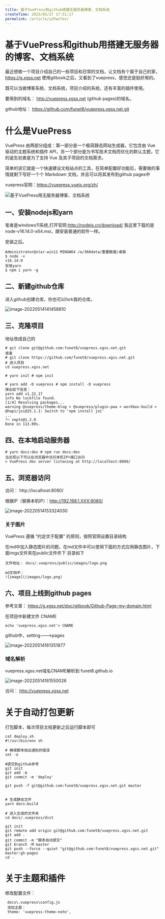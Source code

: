 ```yaml
---
title: 基于VuePress和github搭建无服务器博客、文档系统
createTime: 2025/05/27 17:51:17
permalink: /article/y2hwz7es/
---
```

# 基于VuePress和github用搭建无服务器的博客、文档系统



最近想做一个项目介绍自己的一些项目和日常的文档，让文档有个属于自己的家，https://g.xgss.net 使用gitbook之后，又看到了vuepress，感觉还是挺好用的。

既可以当做博客系统、文档系统，项目介绍的系统，还有丰富的插件使用。

要用到的域名： http://vuepress.xgss.net  (github pages)的域名。

github地址： https://github.com/funet8/vuepress.xgss.net.git

# 什么是VuePress
VuePress 由两部分组成：第一部分是一个极简静态网站生成器，它包含由 Vue 驱动的主题系统和插件 API，另一个部分是为书写技术文档而优化的默认主题，它的诞生初衷是为了支持 Vue 及其子项目的文档需求。

简单的说它就是一个快速建设文档站点的工具，在简单配置好功能后，需要做的事情就剩下写好一个个 Markdown 文档，并且可以将其发布到github pages中

vuepress官网：https://vuepress.vuejs.org/zh/

![基于VuePress用无服务器博客、文档系统](https://imgoss.xgss.net/picgo/基于VuePress用无服务器博客、文档系统.jpg?aliyun)

## 一、安装nodejs和yarn

笔者是windows11系统,打开官网:http://nodejs.cn/download/  我这里下载的是 node-v16.14.0-x64.msi，跟安装普通的软件一样。

安装之后。

```
Administrator@star-win11 MINGW64 /e/360data/重要数据/桌面
$ node -v
v16.14.0
安装yarn
$ npm i yarn -g
```





## 二、新建github仓库

进入github创建仓库，你也可以fork我的仓库。



![image-20220514141458810](https://imgoss.xgss.net/picgo/image-20220514141458810.png?aliyun)

## 三、克隆项目

地址改成自己的

```
# git clone git@github.com:funet8/vuepress.xgss.net.git
或者
# git clone https://github.com/funet8/vuepress.xgss.net.git
# 进入项目
cd vuepress.xgss.net

# yarn init # npm init

# yarn add -D vuepress # npm install -D vuepress
弹出如下信息：
yarn add v1.22.17
info No lockfile found.
[1/4] Resolving packages...
warning @vuepress/theme-blog > @vuepress/plugin-pwa > workbox-build > @hapi/joi@15.1.1: Switch to 'npm install joi'
...
└─ zepto@1.2.0
Done in 113.09s.
```



## 四、在本地启动服务器

```
# yarn docs:dev # npm run docs:dev
当出现以下可以在浏览器中访问本机IP+端口访问
> VuePress dev server listening at http://localhost:8099/
```



## 五、浏览器访问

访问： http://localhost:8080/

根据IP（替换本机IP）：http://192.168.1.XXX:8080/

![image-20220514153324030](https://imgoss.xgss.net/picgo/image-20220514153324030.png?aliyun)



### 关于图片

VuePress 遵循 “约定优于配置” 的原则，按照官网设置目录结构 

在md中加入静态图片的问题，在md文件中可以使用下面的方式应用静态图片，下面imgs文件夹在public文件件下  目录如下

```
文件地址： docs/.vuepress/public/images/logo.png

md文档中：
![image](/images/logo.png)

```



## 六、项目上线到github pages

参考文章： https://g.xgss.net/doc/gitbook/Github-Page-my-domain.html

在项目中新建文件 CNAME

```
echo 'vuepress.xgss.net'> CNAME
```



github中，setting--->pages

![image-20220514161351877](https://imgoss.xgss.net/picgo/image-20220514161351877.png?aliyun)



### 域名解析

vuepress.xgss.net域名CNAME解析到 funet8.github.io

![image-20220514161550026](https://imgoss.xgss.net/picgo/image-20220514161550026.png?aliyun)

访问： http://vuepress.xgss.net

# 关于自动打包更新

打包脚本，每次项目文档更新之后运行脚本即可

```
cat deploy.sh
#!/usr/bin/env sh

# 确保脚本抛出遇到的错误
set -e

#提交到github参考
git init
git add -A
git commit -m 'deploy'

git push -f git@github.com:funet8/vuepress.xgss.net.git master


# 生成静态文件
yarn docs:build

# 进入生成的文件夹
cd docs/.vuepress/dist

git init
git remote add origin git@github.com:funet8/vuepress.xgss.net.git
git add .
git commit -m "脚本自动提交"
git branch -M master
git push --force --quiet "git@github.com:funet8/vuepress.xgss.net.git" master:gh-pages
cd -
```



# 关于主题和插件

修改配置文件：

```
 docs\.vuepress\config.js
 添加主题：
 theme: 'vuepress-theme-note',
```




